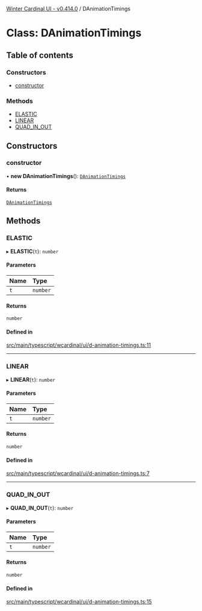[Winter Cardinal UI - v0.414.0](../index.md) / DAnimationTimings

# Class: DAnimationTimings

## Table of contents

### Constructors

- [constructor](DAnimationTimings.md#constructor)

### Methods

- [ELASTIC](DAnimationTimings.md#elastic)
- [LINEAR](DAnimationTimings.md#linear)
- [QUAD\_IN\_OUT](DAnimationTimings.md#quad_in_out)

## Constructors

### constructor

• **new DAnimationTimings**(): [`DAnimationTimings`](DAnimationTimings.md)

#### Returns

[`DAnimationTimings`](DAnimationTimings.md)

## Methods

### ELASTIC

▸ **ELASTIC**(`t`): `number`

#### Parameters

| Name | Type |
| :------ | :------ |
| `t` | `number` |

#### Returns

`number`

#### Defined in

[src/main/typescript/wcardinal/ui/d-animation-timings.ts:11](https://github.com/winter-cardinal/winter-cardinal-ui/blob/v0.414.0/src/main/typescript/wcardinal/ui/d-animation-timings.ts#L11)

___

### LINEAR

▸ **LINEAR**(`t`): `number`

#### Parameters

| Name | Type |
| :------ | :------ |
| `t` | `number` |

#### Returns

`number`

#### Defined in

[src/main/typescript/wcardinal/ui/d-animation-timings.ts:7](https://github.com/winter-cardinal/winter-cardinal-ui/blob/v0.414.0/src/main/typescript/wcardinal/ui/d-animation-timings.ts#L7)

___

### QUAD\_IN\_OUT

▸ **QUAD_IN_OUT**(`t`): `number`

#### Parameters

| Name | Type |
| :------ | :------ |
| `t` | `number` |

#### Returns

`number`

#### Defined in

[src/main/typescript/wcardinal/ui/d-animation-timings.ts:15](https://github.com/winter-cardinal/winter-cardinal-ui/blob/v0.414.0/src/main/typescript/wcardinal/ui/d-animation-timings.ts#L15)
